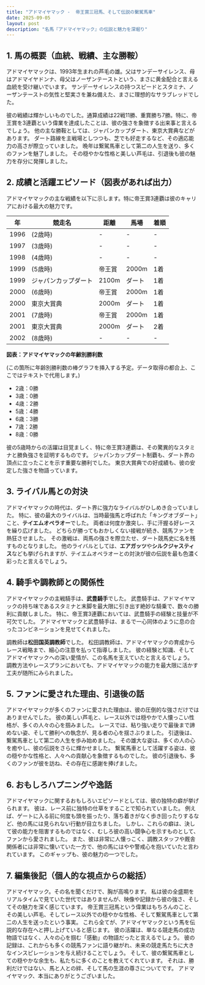 ```yaml
---
title: "アドマイヤマック -  帝王賞三冠馬、そして伝説の繋駕馬車"
date: 2025-09-05
layout: post
description: "名馬『アドマイヤマック』の伝説と魅力を深堀り"
---
```


## 1. 馬の概要（血統、戦績、主な勝鞍）

アドマイヤマックは、1993年生まれの芦毛の雄。父はサンデーサイレンス、母はアドマイヤドンナ、母父はノーザンテーストという、まさに黄金配合と言える血統を受け継いでいます。  サンデーサイレンスの持つスピードとスタミナ、ノーザンテーストの気性と堅実さを兼ね備えた、まさに理想的なサラブレッドでした。  

彼の戦績は輝かしいものでした。通算成績は22戦11勝、重賞勝ち7勝。特に、帝王賞を3連覇という偉業を達成したことは、彼の強さを象徴する出来事と言えるでしょう。  他の主な勝鞍としては、ジャパンカップダート、東京大賞典などがあります。  ダート路線を主戦場としつつも、芝でも好走するなど、その適応能力の高さが際立っていました。  晩年は繋駕馬車として第二の人生を送り、多くのファンを魅了しました。  その穏やかな性格と美しい芦毛は、引退後も彼の魅力を存分に発揮しました。


## 2. 成績と活躍エピソード（図表があれば出力）

アドマイヤマックの主な戦績を以下に示します。特に帝王賞3連覇は彼のキャリアにおける最大の魅力です。

| 年 | 競走名 | 距離 | 馬場 | 着順 |
|---|---|---|---|---|
| 1996 |  (2歳時)  |  -  |  -  |  -  |
| 1997 |  (3歳時)  |  -  |  -  |  -  |
| 1998 |  (4歳時)  |  -  |  -  |  -  |
| 1999 | (5歳時) | 帝王賞 | 2000m | 1着 |
| 1999 | ジャパンカップダート | 2100m | ダート | 1着 |
| 2000 | (6歳時) | 帝王賞 | 2000m | 1着 |
| 2000 | 東京大賞典 | 2000m | ダート | 1着 |
| 2001 | (7歳時) | 帝王賞 | 2000m | 1着 |
| 2001 | 東京大賞典 | 2000m | ダート | 2着 |
| 2002 | (8歳時) |  -  |  -  |  -  |


**図表：アドマイヤマックの年齢別勝利数**

(この箇所に年齢別勝利数の棒グラフを挿入する予定。データ取得の都合上、ここではテキストで代用します。)

* 2歳：0勝
* 3歳：0勝
* 4歳：2勝
* 5歳：4勝
* 6歳：3勝
* 7歳：2勝
* 8歳：0勝

彼の5歳時からの活躍は目覚ましく、特に帝王賞3連覇は、その驚異的なスタミナと勝負強さを証明するものです。  ジャパンカップダート制覇も、ダート界の頂点に立ったことを示す重要な勝利でした。  東京大賞典での好成績も、彼の安定した強さを物語っています。


## 3. ライバル馬との対決

アドマイヤマックの時代は、ダート界に強力なライバルがひしめき合っていました。  特に、彼の最大のライバルは、当時最強馬と呼ばれた「キングオブダート」こと、**テイエムオペラオー**でした。  両者は何度か激突し、手に汗握る好レースを繰り広げました。  どちらが勝ってもおかしくない接戦が続き、競馬ファンを熱狂させました。  その激戦は、両馬の強さを際立たせ、ダート競馬史に名を残すものとなりました。  他のライバルとしては、**エアガッツ**や**シルクジャスティス**なども挙げられますが、テイエムオペラオーとの対決が彼の伝説を最も色濃く彩ったと言えるでしょう。


## 4. 騎手や調教師との関係性

アドマイヤマックの主戦騎手は、**武豊騎手**でした。  武豊騎手は、アドマイヤマックの持ち味であるスタミナと末脚を最大限に引き出す絶妙な騎乗で、数々の勝利に貢献しました。  特に、帝王賞3連覇においては、武豊騎手の経験と技量が不可欠でした。  アドマイヤマックと武豊騎手は、まるで一心同体のように息の合ったコンビネーションを見せてくれました。

調教師は**松田国英調教師**でした。  松田調教師は、アドマイヤマックの育成からレース戦略まで、細心の注意を払って指導しました。  彼の経験と知識、そしてアドマイヤマックへの深い愛情が、この名馬を支えていたと言えるでしょう。  調教方法やレースプランにおいても、アドマイヤマックの能力を最大限に活かす工夫が随所にみられました。


## 5. ファンに愛された理由、引退後の話

アドマイヤマックが多くのファンに愛された理由は、彼の圧倒的な強さだけではありませんでした。  彼の美しい芦毛と、レース以外では穏やかで人懐っこい性格が、多くの人々の心を掴みました。  レースでは、粘り強い走りで最後まで諦めない姿、そして勝利への執念が、見る者の心を揺さぶりました。  引退後は、繋駕馬車として第二の人生を歩み始めました。  その雄大な姿は、多くの人の心を癒やし、彼の伝説をさらに輝かせました。  繋駕馬車として活躍する姿は、彼の穏やかな性格と、人々への貢献心を象徴するものでした。  彼の引退後も、多くのファンが彼を訪ね、その存在に感謝を捧げました。


## 6. おもしろハプニングや逸話

アドマイヤマックに関するおもしろいエピソードとしては、彼の独特の癖が挙げられます。  彼は、レース前に独特の仕草をすることで知られていました。  例えば、ゲートに入る前に何度も頭を振ったり、落ち着きがなく歩き回ったりするなど、他の馬には見られない行動が目立ちました。  しかし、これらの癖は、決して彼の能力を阻害するものではなく、むしろ彼の高い闘争心を示すものとして、ファンから愛されました。  また、彼は非常に人懐っこく、調教スタッフや厩舎関係者には非常に懐いていた一方で、他の馬にはやや警戒心を抱いていたと言われています。  このギャップも、彼の魅力の一つでした。


## 7. 編集後記（個人的な視点からの総括）

アドマイヤマック。その名を聞くだけで、胸が高鳴ります。  私は彼の全盛期をリアルタイムで見ていた世代ではありませんが、映像や記録から彼の強さ、そしてその魅力を深く感じています。  帝王賞三冠馬という偉業はもちろんのこと、その美しい芦毛、そしてレース以外での穏やかな性格、そして繋駕馬車として第二の人生を送ったという事実。  これら全てが、アドマイヤマックという馬を伝説的な存在へと押し上げていると感じます。  彼の活躍は、単なる競走馬の成功物語ではなく、人々の心を掴む「感動」の物語だったと言えるでしょう。  彼の記録は、これからも多くの競馬ファンに語り継がれ、未来の競走馬たちに大きなインスピレーションを与え続けることでしょう。  そして、彼の繋駕馬車としての穏やかな余生も、私たちに多くのことを教えてくれています。  それは、勝利だけではない、馬と人との絆、そして馬の生涯の尊さについてです。  アドマイヤマック、本当にありがとうございました。
